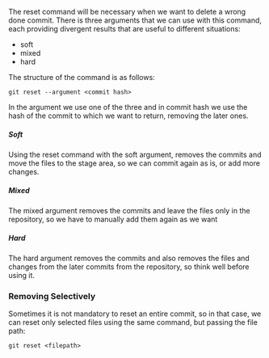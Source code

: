 The reset command will be necessary when we want to delete a wrong done commit.
There is three arguments that we can use with this command, each providing divergent results that are useful to different situations:
- soft
- mixed
- hard

The structure of the command is as follows:
```git
git reset --argument <commit hash>
```

In the argument we use one of the three and in commit hash we use the hash of the commit to which we want to return, removing the later ones.

##### Soft
Using the reset command with the soft argument, removes the commits and move the files to the stage area, so we can commit again as is, or add more changes.

##### Mixed
The mixed argument removes the commits and leave the files only in the repository, so we have to manually add them again as we want

##### Hard
The hard argument removes the commits and also removes the files and changes from the later commits from the repository, so think well before using it.

### Removing Selectively
Sometimes it is not mandatory to reset an entire commit, so in that case, we can reset only selected files using the same command, but passing the file path:

```git
git reset <filepath>
```